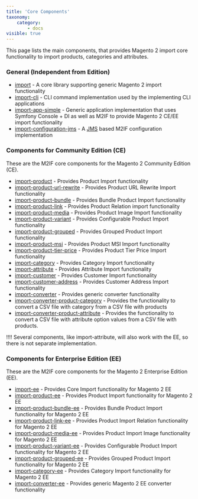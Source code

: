 ```yaml
---
title: 'Core Components'
taxonomy:
    category:
        - docs
visible: true
---
```


This page lists the main components, that provides Magento 2 import core functionality to import products, categories and attributes.

### General (Independent from Edition)

* [import](https://github.com/techdivision/import) - A core library supporting generic Magento 2 import functionality
* [import-cli](https://github.com/techdivision/import-cli) - CLI command implementation used by the implementing CLI applications 
* [import-app-simple](https://github.com/techdivision/import-app-simple) - Generic application implementation that uses Symfony Console + DI as well as M2IF to provide Magento 2 CE/EE import functionality
* [import-configuration-jms](https://github.com/techdivision/import-configuration-jms) - A [JMS](https://github.com/schmittjoh/serializer) based M2IF configuration implementation

### Components for Community Edition (CE)

These are the M2IF core components for the Magento 2 Community Edition (CE).

* [import-product](https://github.com/techdivision/import-product) - Provides Product Import functionality
* [import-product-url-rewrite](https://github.com/techdivision/import-product-url-rewrite) - Provides Product URL Rewrite Import functionality
* [import-product-bundle](https://github.com/techdivision/import-product-bundle) - Provides Bundle Product Import functionality
* [import-product-link](https://github.com/techdivision/import-product-link) - Provides Product Relation import functionality
* [import-product-media](https://github.com/techdivision/import-product-media) - Provides Product Image Import functionality
* [import-product-variant](https://github.com/techdivision/import-product-variant) - Provides Configurable Product Import functionality
* [import-product-grouped](https://github.com/techdivision/import-product-grouped) - Provides Grouped Product Import functionality
* [import-product-msi](https://github.com/techdivision/import-product-msi) - Provides Product MSI Import functionality
* [import-product-tier-price](https://github.com/techdivision/import-product-tier-price) - Provides Product Tier Price Import functionality
* [import-category](https://github.com/techdivision/import-category) - Provides Category Import functionality
* [import-attribute](https://github.com/techdivision/import-attribute) - Provides Attribute Import functionality
* [import-customer](https://github.com/techdivision/import-customer) - Provides Customer Import functionality
* [import-customer-address](https://github.com/techdivision/import-customer-address) - Provides Customer Address Import functionality
* [import-converter](https://github.com/techdivision/import-converter) - Provides generic converter functionality
* [import-converter-product-category](https://github.com/techdivision/import-converter-product-category) - Provides the functionality to convert a CSV file with category from a CSV file with products
* [import-converter-product-attribute](https://github.com/techdivision/import-converter-product-attribute) - Provides the functionality to convert a CSV file with attribute option values from a CSV file with products.

!!!! Several components, like import-attribute, will also work with the EE, so there is not separate implementation.

### Components for Enterprise Edition (EE)

These are the M2IF core components for the Magento 2 Enterprise Edition (EE).

* [import-ee](https://github.com/techdivision/import-ee) - Provides Core Import functionality for Magento 2 EE
* [import-product-ee](https://github.com/techdivision/import-product-ee) - Provides Product Import functionality for Magento 2 EE
* [import-product-bundle-ee](https://github.com/techdivision/import-product-bundle-ee) - Provides Bundle Product Import functionality for Magento 2 EE
* [import-product-link-ee](https://github.com/techdivision/import-product-link-ee) - Provides Product Import Relation functionality for Magento 2 EE
* [import-product-media-ee](https://github.com/techdivision/import-product-media-ee) - Provides Product Import Image functionality for Magento 2 EE
* [import-product-variant-ee](https://github.com/techdivision/import-product-variant-ee) - Provides Configurable Product Import functionality for Magento 2 EE
* [import-product-grouped-ee](https://github.com/techdivision/import-product-grouped-ee) - Provides Grouped Product Import functionality for Magento 2 EE
* [import-category-ee](https://github.com/techdivision/import-category-ee) - Provides Category Import functionality for Magento 2 EE
* [import-converter-ee](https://github.com/techdivision/import-converter-ee) - Provides generic Magento 2 EE converter functionality